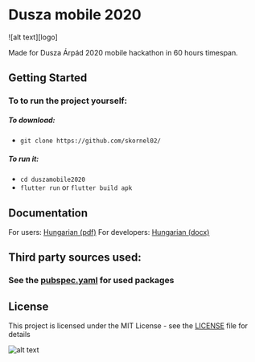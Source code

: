 # Dusza mobile 2020

![alt text][logo]

Made for Dusza Árpád 2020 mobile hackathon in 60 hours timespan.

## Getting Started

### To to run the project yourself:
##### To download:
* `git clone https://github.com/skornel02/`
##### To run it:
* `cd duszamobile2020`
* `flutter run` or `flutter build apk`


## Documentation
For users: [Hungarian (pdf)](Felhasznaloi_kezikonyv.pdf)
For developers: [Hungarian (docx)](Fejlesztoi_dokumentacio.docx)

## Third party sources used:
### See the [pubspec.yaml](pubspec.yaml) for used packages

## License

This project is licensed under the MIT License - see the [LICENSE](LICENSE) file for details

![alt text][end]

[end]: assets/images/ember_ul-7.png "FelElek end"